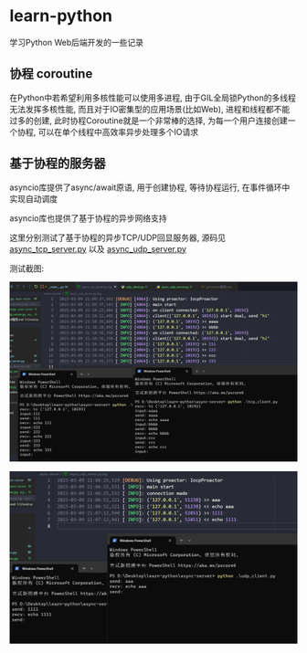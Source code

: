 # learn-python

学习Python Web后端开发的一些记录

## 协程 coroutine

在Python中若希望利用多核性能可以使用多进程, 由于GIL全局锁Python的多线程无法发挥多核性能, 而且对于IO密集型的应用场景(比如Web), 进程和线程都不能过多的创建, 此时协程Coroutine就是一个非常棒的选择, 为每一个用户连接创建一个协程, 可以在单个线程中高效率异步处理多个IO请求

## 基于协程的服务器

asyncio库提供了async/await原语, 用于创建协程, 等待协程运行, 在事件循环中实现自动调度

asyncio库也提供了基于协程的异步网络支持

这里分别测试了基于协程的异步TCP/UDP回显服务器, 源码见 [async_tcp_server.py](./async-server/async_tcp_server.py) 以及 [async_udp_server.py](./async-server/async_udp_server.py)

测试截图:

![tcp](./screenshots/tcp_server_test.png)

![udp](./screenshots/udp_server_test.png)
